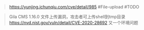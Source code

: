 > https://yunjing.ichunqiu.com/cve/detail/985
> #File-upload #TODO 

> Gila CMS 1.16.0 文件上传漏洞，攻击者可上传shell到tmp目录
> https://nvd.nist.gov/vuln/detail/CVE-2020-28692
> 又一个环境问题